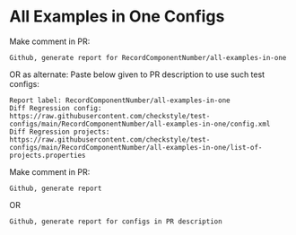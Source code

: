 # All Examples in One Configs
Make comment in PR:
```
Github, generate report for RecordComponentNumber/all-examples-in-one
```
OR as alternate:
Paste below given to PR description to use such test configs:
```
Report label: RecordComponentNumber/all-examples-in-one
Diff Regression config: https://raw.githubusercontent.com/checkstyle/test-configs/main/RecordComponentNumber/all-examples-in-one/config.xml
Diff Regression projects: https://raw.githubusercontent.com/checkstyle/test-configs/main/RecordComponentNumber/all-examples-in-one/list-of-projects.properties
```
Make comment in PR:
```
Github, generate report
```
OR
```
Github, generate report for configs in PR description
```
